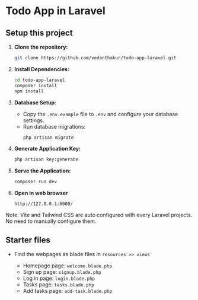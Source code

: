 # Todo App in Laravel

## Setup this project

1. **Clone the repository:**
    ```bash
    git clone https://github.com/vedanthakur/todo-app-laravel.git
    ```

2. **Install Dependencies:**
    ```bash
    cd todo-app-laravel
    composer install
    npm install
    ```

3. **Database Setup:**
    - Copy the `.env.example` file to `.env` and configure your database settings.
    - Run database migrations:
        ```bash
        php artisan migrate
        ```

4. **Generate Application Key:**
    ```bash
    php artisan key:generate
    ```

5. **Serve the Application:**
    ```bash
    composer run dev
    ```

6. **Open in web browser**
    ```
    http://127.0.0.1:8000/ 
    ```

Note: Vite and Tailwind CSS are auto configured with every Laravel projects. No need to manually configure them.

## Starter files

- Find the webpages as blade files in ` resources >> views `
    
    - Homepage page: ` welcome.blade.php `
    - Sign up page: ` signup.blade.php `
    - Log in page: ` login.blade.php `
    - Tasks page: ` tasks.blade.php `
    - Add tasks page: ` add-task.blade.php `

